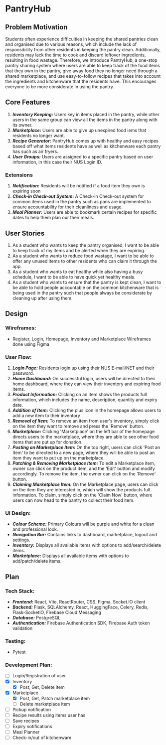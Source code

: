 # PantryHub

## Problem Motivation
Students often experience difficulties in keeping the shared pantries clean and organised due to various reasons, which include the lack of responsibility from other residents in keeping the pantry clean. Additionally, residents may lack the time to cook and discard leftover ingredients, resulting in food wastage. 
Therefore, we introduce PantryHub, a one-stop pantry sharing system where users are able to keep track of the food items that they own in the pantry, give away food they no longer need through a shared marketplace, and use easy-to-follow recipes that takes into account the ingredients and kitchenware that the residents have. This encourages everyone to be more considerate in using the pantry. 

## Core Features 
1. ***Inventory Keeping:*** Users key in items placed in the pantry, while other users in the same group can view all the items in the pantry along with its owner.
2. ***Marketplace:*** Users are able to give up unexpired food iems that residents no longer want.
3. ***Recipe Generator:*** PantryHub comes up with healthy and easy recipes based off what items residents have as well as kitchenware each pantry has such as air fryers.
4. ***User Groups:*** Users are assigned to a specific pantry based on user information, in this case their NUS Login ID.

### Extensions 
1. ***Notification:*** Residents will be notified if a food item they own is expiring soon
2. ***Check-in Check-out System:*** A Check-in Check-out system for common items used in the pantry such as pans are implemented to ensure accountability for their cleanliness and usage.
3. ***Meal Planner:*** Users are able to bookmark certain recipes for specific dates to help them plan our their meals.

## User Stories
1. As a student who wants to keep the pantry organised, I want to be able to keep track of my items and be alerted when they are expiring.
2. As a student who wants to reduce food wastage, I want to be able to offer any unused items to other residents who can claim it through the app.
3. As a student who wants to eat healthy while also having a busy schedule, I want to be able to have quick yet healthy meals.
4. As a student who wants to ensure that the pantry is kept clean, I want to be able to hold people accountable on the common kitchenware that is being used in the pantry such that people always be considerate by cleaning up after using them. 

## Design 
### Wireframes:
- Register, Login, Homepage, Inventory and Marketplace Wireframes done using Figma

### User Flow:
1. ***Login Page:*** Residents login up using their NUS E-mail/NET and their password.
2. ***Home Dashboard:*** On successful login, users will be directed to their home dashboard, where they can view their inventory and expiring food items.
3. ***Product Information:*** Clicking on an item shows the products full information, which includes the name, description, quantity and expiry date.
4. ***Addition of Item:*** Clicking the plus icon in the homepage allows users to add a new item to their inventory
5. ***Removal of Item:*** To remove an item from user's inventory, simply click on the item they want to remove and press the 'Remove' button.
6. ***Marketplace:*** Clicking 'Marketplace' on the left bar of the homepage directs users to the marketplace, where they are able to see other food items that are put up for donation.
7. ***Posting an Marketplace Item:*** On the top right, users can click 'Post an Item' to be directed to a new page, where they will be able to post an item they want to put up on the marketplace.
8. ***Patching & Removing Marketplace Item:*** To edit a Marketplace item, owner can click on the product item, and the 'Edit' button and modify accordingly. To remove the item, the owner can click on the 'Remove' button.
9. ***Claiming Marketplace Item:*** On the Marketplace page, users can click on the item they are interested in, which will show the products full information. To claim, simply click on the 'Claim Now' button, where users can now head to the pantry to collect their food item.

### UI Design:
- ***Colour Scheme:*** Primary Colours will be purple and white for a clean and professional look.
- ***Navigation Bar:*** Contains links to dashboard, marketplace, logout and settings.
- ***Inventory:*** Displays all available items with options to add/search/delete items.
- ***Marketplace:*** Displays all available items with options to add/patch/delete items.

## Plan 
### Tech Stack:
- ***Frontend:*** React, Vite, ReactRouter, CSS, Figma, Socket.IO client
- ***Backend:*** Flask, SQLAlchemy, React, HuggingFace, Celery, Redis, Flask-SocketIO, Firebase Cloud Messaging
- ***Database:*** PostgreSQL
- ***Authentication:*** Firebase Authentication SDK, Firebase Auth token validation

### Testing: 
- Pytest
  
### Development Plan:
- [ ] Login/Registration of user
- [x] Inventory
  - [x] Post, Get, Delete item
- [x] Marketplace
  - [x] Post, Get, Patch marketplace item
  - [ ] Delete marketplace item
- [ ] Pickup notification
- [ ] Recipe results using items user has
- [ ] Save recipes
- [ ] Expiry notifications
- [ ] Meal Planner
- [ ] Check-in/out of kitchenware
